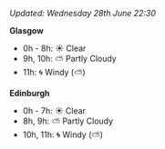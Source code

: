 *Updated: Wednesday 28th June 22:30*

**Glasgow**

* 0h - 8h: :sunny: Clear
* 9h, 10h: :partly_sunny: Partly Cloudy
* 11h: :cyclone: Windy (:partly_sunny:)

**Edinburgh**

* 0h - 7h: :sunny: Clear
* 8h, 9h: :partly_sunny: Partly Cloudy
* 10h, 11h: :cyclone: Windy (:partly_sunny:)
